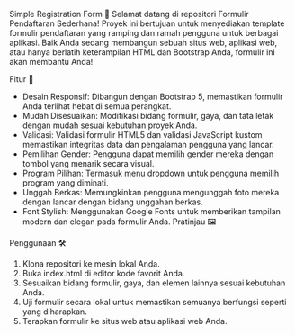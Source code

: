 Simple Registration Form 📝
Selamat datang di repositori Formulir Pendaftaran Sederhana! Proyek ini bertujuan untuk menyediakan template formulir pendaftaran yang ramping dan ramah pengguna untuk berbagai aplikasi. Baik Anda sedang membangun sebuah situs web, aplikasi web, atau hanya berlatih keterampilan HTML dan Bootstrap Anda, formulir ini akan membantu Anda!

Fitur 🚀
- Desain Responsif: Dibangun dengan Bootstrap 5, memastikan formulir Anda terlihat hebat di semua perangkat.
- Mudah Disesuaikan: Modifikasi bidang formulir, gaya, dan tata letak dengan mudah sesuai kebutuhan proyek Anda.
- Validasi: Validasi formulir HTML5 dan validasi JavaScript kustom memastikan integritas data dan pengalaman pengguna yang lancar.
- Pemilihan Gender: Pengguna dapat memilih gender mereka dengan tombol yang menarik secara visual.
- Program Pilihan: Termasuk menu dropdown untuk pengguna memilih program yang diminati.
- Unggah Berkas: Memungkinkan pengguna mengunggah foto mereka dengan lancar dengan bidang unggahan berkas.
- Font Stylish: Menggunakan Google Fonts untuk memberikan tampilan modern dan elegan pada formulir Anda.
Pratinjau 🖼️

Penggunaan 🛠️
1. Klona repositori ke mesin lokal Anda.
2. Buka index.html di editor kode favorit Anda.
3. Sesuaikan bidang formulir, gaya, dan elemen lainnya sesuai kebutuhan Anda.
4. Uji formulir secara lokal untuk memastikan semuanya berfungsi seperti yang diharapkan.
5. Terapkan formulir ke situs web atau aplikasi web Anda.
